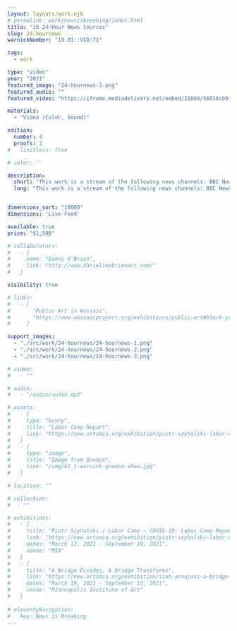 ```yaml
---
layout: layouts/work.njk
# permalink: work/newsisbreaking/index.html
title: "15 24-Hour News Sources"
slug: 24-hournews
warnickNumber: "19.01::VID:71"

tags:
  - work

type: "video"
year: "2021"
featured_image: "24-hournews-1.png"
featured_audio: ""
featured_video: "https://iframe.mediadelivery.net/embed/21069/56016cb9-4fc6-4d91-8a51-652d31b76211"

materials: 
  - "Video (Color, Sound)"

edition: 
  number: 4
  proofs: 1
#   limitless: true

# color: ''

description:
  short: "This work is a stream of the following news channels: BBC News Channel, Sky News, Euronews, France 24, RT, Deutsche Welle, NHK World, CCTV News Channel, New Delhi Television (NDTV), Al Jazeera, Al Arabiya, A24, SABC News, CNN, Fox News Channel, and MSNBC"
  long: "This work is a stream of the following news channels: BBC News Channel, Sky News, Euronews, France 24, RT, Deutsche Welle, NHK World, CCTV News Channel, New Delhi Television (NDTV), Al Jazeera, Al Arabiya, A24, SABC News, CNN, Fox News Channel, and MSNBC"


dimensions_sort: "10000"
dimensions: 'Live Feed'

available: true
price: "$1,500"

# collaborators:
#   - {
#     name: "Danni O'Brien",
#     link: "http://www.danielleobrienart.com/"
#   }

visibility: true

# links:
#   - [
#       "Public Art in Wassaic",
#       "https://www.wassaicproject.org/exhibitions/public-art#block-yui_3_17_2_1_1635259463800_75918",
#     ]

support_images: 
  - "./src/work/24-hournews/24-hournews-1.png"
  - "./src/work/24-hournews/24-hournews-2.png"
  - "./src/work/24-hournews/24-hournews-3.png"

# video:
#   - ""

# audio:
#   - "/audio/audio.mp3"

# assets: 
#   - {
#     type: "bunny",
#     title: "Labor Camp Report",
#     link: "https://new.artsmia.org/exhibition/piotr-szyhalski-labor-camp-covid-19-labor-camp-report"
#   }
#   - {
#     type: "image",
#     title: "Image from Greace",
#     link: "/img/61_1-warnick-greece-show.jpg"
#   }

# location: ""

# collection:
#  - ""

# exhibitions:
#   - {
#     title: "Piotr Szyhalski / Labor Camp – COVID-19: Labor Camp Report",
#     link: "https://new.artsmia.org/exhibition/piotr-szyhalski-labor-camp-covid-19-labor-camp-report",
#     dates: "March 17, 2021 - September 19, 2021",
#     venue: "MIA"
#   }
#   - {
#     title: "A Bridge Divides, A Bridge Transforms",
#     link: "https://new.artsmia.org/exhibition/siah-armajani-a-bridge-divides-a-bridge-transforms",
#     dates: "March 19, 2021 - September 13, 2021",
#     venue: "Minneapolis Institute of Art"
#   }
  
# eleventyNavigation:
#   key: News is Breaking
---
```

